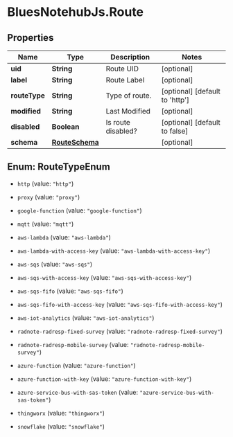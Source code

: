 # BluesNotehubJs.Route

## Properties

Name | Type | Description | Notes
------------ | ------------- | ------------- | -------------
**uid** | **String** | Route UID | [optional] 
**label** | **String** | Route Label | [optional] 
**routeType** | **String** | Type of route. | [optional] [default to &#39;http&#39;]
**modified** | **String** | Last Modified | [optional] 
**disabled** | **Boolean** | Is route disabled? | [optional] [default to false]
**schema** | [**RouteSchema**](RouteSchema.md) |  | [optional] 



## Enum: RouteTypeEnum


* `http` (value: `"http"`)

* `proxy` (value: `"proxy"`)

* `google-function` (value: `"google-function"`)

* `mqtt` (value: `"mqtt"`)

* `aws-lambda` (value: `"aws-lambda"`)

* `aws-lambda-with-access-key` (value: `"aws-lambda-with-access-key"`)

* `aws-sqs` (value: `"aws-sqs"`)

* `aws-sqs-with-access-key` (value: `"aws-sqs-with-access-key"`)

* `aws-sqs-fifo` (value: `"aws-sqs-fifo"`)

* `aws-sqs-fifo-with-access-key` (value: `"aws-sqs-fifo-with-access-key"`)

* `aws-iot-analytics` (value: `"aws-iot-analytics"`)

* `radnote-radresp-fixed-survey` (value: `"radnote-radresp-fixed-survey"`)

* `radnote-radresp-mobile-survey` (value: `"radnote-radresp-mobile-survey"`)

* `azure-function` (value: `"azure-function"`)

* `azure-function-with-key` (value: `"azure-function-with-key"`)

* `azure-service-bus-with-sas-token` (value: `"azure-service-bus-with-sas-token"`)

* `thingworx` (value: `"thingworx"`)

* `snowflake` (value: `"snowflake"`)




